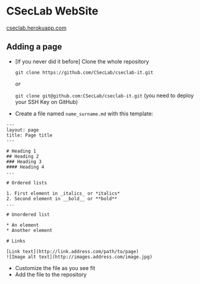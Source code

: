 # CSecLab WebSite

[cseclab.herokuapp.com](https://cseclab.herokuapp.com/)

## Adding a page

* [If you never did it before] Clone the whole repository

    `git clone https://github.com/CSecLab/cseclab-it.git`
    
    *or*

    `git clone git@github.com:CSecLab/cseclab-it.git`
    (you need to deploy your SSH Key on GitHub)

* Create a file named `name_surname.md` with this template:
```
---
layout: page
title: Page title
---

# Heading 1
## Heading 2
### Heading 3
#### Heading 4
...

# Ordered lists

1. First element in _italics_ or *italics*
2. Second element in __bold__ or **bold**
...

# Unordered list

* An element
* Another element

# Links

[Link text](http://link.address.com/path/to/page)
![Image alt text](http://images.address.com/image.jpg)

```
* Customize the file as you see fit
* Add the file to the repository
